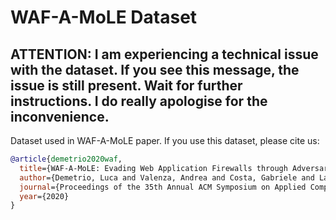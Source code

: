 # WAF-A-MoLE Dataset

## ATTENTION: I am experiencing a technical issue with the dataset. If you see this message, the issue is still present. Wait for further instructions. I do really apologise for the inconvenience.

Dataset used in WAF-A-MoLE paper.
If you use this dataset, please cite us:
```bibtex
@article{demetrio2020waf,
  title={WAF-A-MoLE: Evading Web Application Firewalls through Adversarial Machine Learning},
  author={Demetrio, Luca and Valenza, Andrea and Costa, Gabriele and Lagorio, Giovanni},
  journal={Proceedings of the 35th Annual ACM Symposium on Applied Computing},
  year={2020}
}

```
